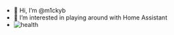 - 👋 Hi, I’m @m1ckyb
- 👀 I’m interested in playing around with Home Assistant
- <img src="https://healthchecks.io/badge/5bd6b57d-97aa-43a7-8d88-c3183a/w6ZIpAHu-2.shields" alt="health">



<!---
m1ckyb/m1ckyb is a ✨ special ✨ repository because its `README.md` (this file) appears on your GitHub profile.
You can click the Preview link to take a look at your changes.
--->
